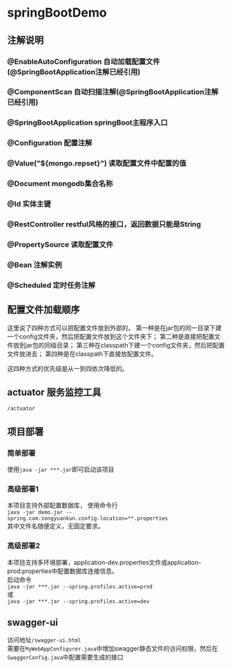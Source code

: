 # springBootDemo

## 注解说明

### @EnableAutoConfiguration 自动加载配置文件(@SpringBootApplication注解已经引用)

### @ComponentScan   自动扫描注解(@SpringBootApplication注解已经引用)

### @SpringBootApplication   springBoot主程序入口

### @Configuration   配置注解

### @Value("${mongo.repset}")   读取配置文件中配置的值

### @Document  mongodb集合名称

### @Id  实体主键

### @RestController  restful风格的接口，返回数据只能是String

### @PropertySource  读取配置文件

### @Bean    注解实例

### @Scheduled    定时任务注解

## 配置文件加载顺序
这里说了四种方式可以把配置文件放到外部的。 
第一种是在jar包的同一目录下建一个config文件夹，然后把配置文件放到这个文件夹下； 
第二种是直接把配置文件放到jar包的同级目录； 
第三种在classpath下建一个config文件夹，然后把配置文件放进去； 
第四种是在classpath下直接放配置文件。

这四种方式的优先级是从一到四依次降低的。

## actuator 服务监控工具
`/actuator`

## 项目部署
   ### 简单部署
   使用`java -jar ***.jar`即可启动该项目
   ### 高级部署1
   本项目支持外部配置数据库，
   使用命令行<br/>
`java -jar demo.jar --spring.com.songyuankun.config.location=**.properties`<br/>
   其中文件名随便定义，无固定要求。<br/>
   ### 高级部署2
   本项目支持多环境部署，application-dev.properties文件或application-prod.properties中配置数据库连接信息。<br/>
   启动命令<br/>`java -jar ***.jar --spring.profiles.active=prod`<br/>或<br/>
   `java -jar ***.jar --spring.profiles.active=dev`<br/>

## swagger-ui
访问地址`/swagger-ui.html`<br/>
需要在`MyWebAppConfigurer.java`中增加swagger静态文件的访问权限，然后在`SwaggerConfig.java`中配置需要生成的接口